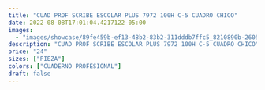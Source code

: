 ```yaml
---
title: "CUAD PROF SCRIBE ESCOLAR PLUS 7972 100H C-5 CUADRO CHICO"
date: 2022-08-08T17:01:04.4217122-05:00
images:
  - "images/showcase/89fe459b-ef13-48b2-83b2-311dddb7ffc5_8210890b-2605-46dc-9cb7-370f0d1b342a.webp"
description: "CUAD PROF SCRIBE ESCOLAR PLUS 7972 100H C-5 CUADRO CHICO"
price: "24"
sizes: ["PIEZA"]
colors: ["CUADERNO PROFESIONAL"]
draft: false
---
```

